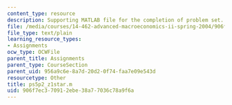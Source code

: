 ```yaml
---
content_type: resource
description: Supporting MATLAB file for the completion of problem set.
file: /media/courses/14-462-advanced-macroeconomics-ii-spring-2004/906f7ec370912ebe38a77036c78a9f6a_ps5p2_z1star.m
file_type: text/plain
learning_resource_types:
- Assignments
ocw_type: OCWFile
parent_title: Assignments
parent_type: CourseSection
parent_uid: 956a9c6e-8a7d-20d2-0f74-faa7e09e543d
resourcetype: Other
title: ps5p2_z1star.m
uid: 906f7ec3-7091-2ebe-38a7-7036c78a9f6a
---
```

